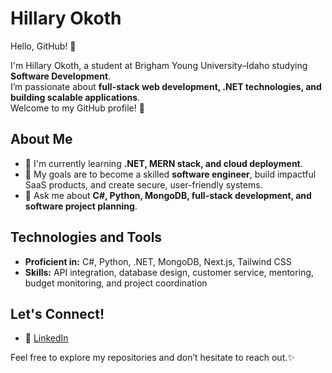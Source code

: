 # Hillary Okoth

Hello, GitHub! 👋  

I'm Hillary Okoth, a student at Brigham Young University–Idaho studying **Software Development**.  
I’m passionate about **full-stack web development, .NET technologies, and building scalable applications**.  
Welcome to my GitHub profile! 🚀  

## About Me  

- 🌱 I'm currently learning **.NET, MERN stack, and cloud deployment**.  
- 🎯 My goals are to become a skilled **software engineer**, build impactful SaaS products, and create secure, user-friendly systems.  
- 💬 Ask me about **C#, Python, MongoDB, full-stack development, and software project planning**.  

## Technologies and Tools  

- **Proficient in:** C#, Python, .NET, MongoDB, Next.js, Tailwind CSS  
- **Skills:** API integration, database design, customer service, mentoring, budget monitoring, and project coordination  

## Let's Connect!  

- 💼 [LinkedIn](https://www.linkedin.com/in/hillary-okoth-831391218/)  

Feel free to explore my repositories and don’t hesitate to reach out.✨  
